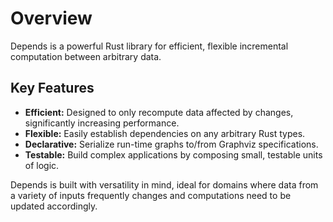 # Overview

Depends is a powerful Rust library for efficient, flexible incremental computation between arbitrary data.

## Key Features

- **Efficient:** Designed to only recompute data affected by changes, significantly increasing performance.
- **Flexible:** Easily establish dependencies on any arbitrary Rust types.
- **Declarative:** Serialize run-time graphs to/from Graphviz specifications.
- **Testable:** Build complex applications by composing small, testable units of logic.

Depends is built with versatility in mind, ideal for domains where data from a variety of inputs frequently changes and
computations need to be updated accordingly.